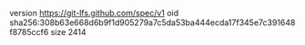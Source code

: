 version https://git-lfs.github.com/spec/v1
oid sha256:308b63e668d6b9f1d905279a7c5da53ba444ecda17f345e7c391648f8785ccf6
size 2414
